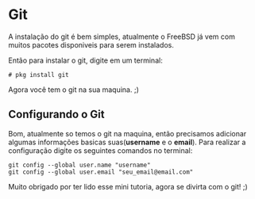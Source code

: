 # Git

A instalação do git é bem simples, atualmente o FreeBSD já vem com muitos pacotes disponiveis para serem instalados.

Então para instalar o git, digite em um terminal:

```
# pkg install git
```

Agora você tem o git na sua maquina. ;)

## Configurando o Git

Bom, atualmente so temos o git na maquina, então precisamos adicionar algumas informações basicas suas(**username** e o **email**).
Para realizar a configuração digite os seguintes comandos no terminal:

```
git config --global user.name "username"
git config --global user.email "seu_email@email.com"
```

Muito obrigado por ter lido esse mini tutoria, agora se divirta com o git! ;)